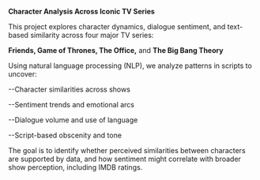 **Character Analysis Across Iconic TV Series**

This project explores character dynamics, dialogue sentiment, and text-based similarity across four major TV series:

**Friends, Game of Thrones, The Office,** and **The Big Bang Theory**

Using natural language processing (NLP), we analyze patterns in scripts to uncover:

--Character similarities across shows

--Sentiment trends and emotional arcs

--Dialogue volume and use of language

--Script-based obscenity and tone

The goal is to identify whether perceived similarities between characters are supported by data, and how sentiment might correlate with broader show perception, including IMDB ratings.


